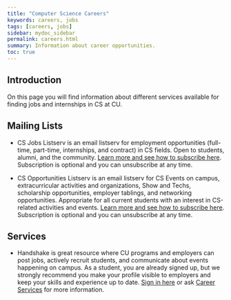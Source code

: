 ```yaml
---
title: "Computer Science Careers"
keywords: careers, jobs
tags: [careers, jobs]
sidebar: mydoc_sidebar
permalink: careers.html
summary: Information about career opportunities.
toc: true
---
```



## Introduction

On this page you will find information about different services available for finding jobs and internships in CS at CU.

## Mailing Lists

* CS Jobs Listserv is an email listserv for employment opportunities (full-time, part-time, internships, and contract) in CS fields. Open to students, alumni, and the community. [Learn more and see how to subscribe here](https://www.colorado.edu/cs/jobs/jobs-mailing-list). Subscription is optional and you can unsubscribe at any time.

* CS Opportunities Listserv is an email listserv for CS Events on campus, extracurricular activities and organizations, Show and Techs, scholarship opportunities, employer tablings, and networking opportunities. Appropriate for all current students with an interest in CS-related activities and events. [Learn more and see how to subscribe here](https://www.colorado.edu/cs/current-students/undergraduate-students/resources/computer-science-opportunities-email-list). Subscription is optional and you can unsubscribe at any time.

## Services

* Handshake is great resource where CU programs and employers can post jobs, actively recruit students, and communicate about events happening on campus. As a student, you are already signed up, but we strongly recommend you make your profile visible to employers and keep your skills and experience up to date. [Sign in here](https://www.colorado.edu/career/students/find-job-or-internship/handshake) or ask [Career Services](https://www.colorado.edu/career/) for more information.
